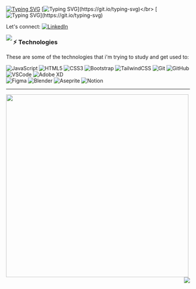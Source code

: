 [![Typing SVG](https://readme-typing-svg.herokuapp.com?font=Fira+Code&pause=1000&color=00B829&multiline=true&width=435&lines=Hello+friend.md+%F0%9F%91%8B)](https://git.io/typing-svg)
[![Typing SVG](https://readme-typing-svg.herokuapp.com?font=Fira+Code&size=18&duration=500&pause=1000&color=FFFFFF&multiline=true&repeat=false&width=435&lines=Hi+there+Matheus+here!)](https://git.io/typing-svg)</br>
[![Typing SVG](https://readme-typing-svg.herokuapp.com?font=Fira+Code&size=18&duration=500&pause=1000&color=FFFFFF&multiline=true&repeat=false&width=435&lines=I'm+currently+studying+Web+programming%2C+and+UI+Design.;Blender%2C+and+UI+Design.)](https://git.io/typing-svg)


Let's connect: [![LinkedIn](https://img.shields.io/badge/LinkedIn-%230077B5.svg?logo=linkedin&logoColor=white)](https://linkedin.com/in//matheus-ui) 

<img align="left" src="https://github-readme-stats.vercel.app/api?username=FawkesSt&theme=nightowl&hide_border=true&include_all_commits=true&count_private=true" />

### ⚡ Technologies

These are some of the technologies that i'm trying to study and get used to:

![JavaScript](https://img.shields.io/badge/javascript-%23323330.svg?style=flat&logo=javascript&logoColor=%23F7DF1E) 
![HTML5](https://img.shields.io/badge/-HTML5-E34F26?style=flat&logo=html5&logoColor=white)
![CSS3](https://img.shields.io/badge/-CSS3-1572B6?style=flat&logo=css3)
![Bootstrap](https://img.shields.io/badge/bootstrap-%23563D7C.svg?style=flat&logo=bootstrap&logoColor=white) 
![TailwindCSS](https://img.shields.io/badge/tailwindcss-%2338B2AC.svg?style=flat&logo=tailwind-css&logoColor=white)
![Git](https://img.shields.io/badge/-Git-black?style=flat&logo=git)
![GitHub](https://img.shields.io/badge/-GitHub-181717?style=flat&logo=github)
![VSCode](https://img.shields.io/badge/-VSCode-007ACC?style=flat&logo=visual-studio-code&logoColor=white)
![Adobe XD](https://img.shields.io/badge/Adobe%20XD-470137?style=flat&logo=Adobe%20XD&logoColor=#FF61F6) 	
![Figma](https://img.shields.io/badge/figma-%23F24E1E.svg?style=flat&logo=figma&logoColor=white) 
![Blender](https://img.shields.io/badge/blender-%23F5792A.svg?style=flat&logo=blender&logoColor=white) 
![Aseprite](https://img.shields.io/badge/Aseprite-FFFFFF?style=flat&logo=Aseprite&logoColor=#7D929E) 
![Notion](https://img.shields.io/badge/Notion-%23000000.svg?style=flat&logo=notion&logoColor=white) 

------------

<img align="left" width="500" src="https://quotes-github-readme.vercel.app/api?type=horizontal&theme=tokyonight"/>

<img align="right" src="https://github-readme-stats.vercel.app/api/top-langs/?username=FawkesSt&theme=nightowl&hide_border=true&include_all_commits=true&count_private=true&layout=compact"/>
